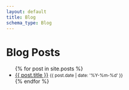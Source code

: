 ```yaml
---
layout: default
title: Blog
schema_type: Blog
---
```


# Blog Posts

<ul>
{% for post in site.posts %}
  <li><a href="{{ post.url | relative_url }}">{{ post.title }}</a> <small>{{ post.date | date: '%Y-%m-%d' }}</small></li>
{% endfor %}
</ul>

